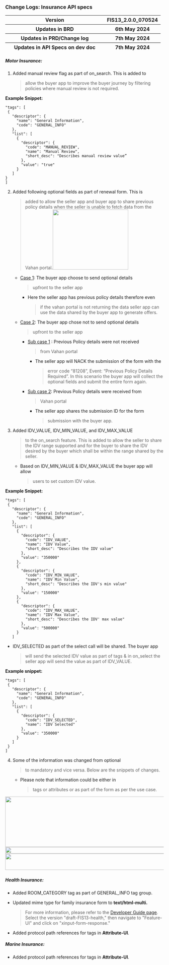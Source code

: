### Change Logs: Insurance API specs

<table>
<colgroup>
<col style="width: 63%" />
<col style="width: 36%" />
</colgroup>
<thead>
<tr class="header">
<th>Version</th>
<th>FIS13_2.0.0_070524</th>
</tr>
<tr class="odd">
<th>Updates in BRD</th>
<th>6th May 2024</th>
</tr>
<tr class="header">
<th>Updates in PRD/Change log</th>
<th>7th May 2024</th>
</tr>
<tr class="odd">
<th>Updates in API Specs on dev doc</th>
<th>7th May 2024</th>
</tr>
</thead>
<tbody>
</tbody>
</table>

##### Motor Insurance:

1.  Added manual review flag as part of on_search. This is added to
    > allow the buyer app to improve the buyer journey by filtering
    > policies where manual review is not required.

**Example Snippet:**

```
"tags": [
 {
   "descriptor": {
     "name": "General Information",
     "code": "GENERAL_INFO"
   },
   "list": [
     {
       "descriptor": {
         "code": "MANUAL_REVIEW",
         "name": "Manual Review",
         "short_desc": "Describes manual review value”
       },
       "value": "true"
     }
   ]
}
]
```

2.  Added following optional fields as part of renewal form. This is
    > added to allow the seller app and buyer app to share previous
    > policy details when the seller is unable to fetch data from the
    > Vahan
    > portal.<img src="media/image4.png" style="width:2.49479in;height:1.98395in" />

    - <u>Case 1</u>: The buyer app choose to send optional details
      > upfront to the seller app

      - Here the seller app has previous policy details therefore even
        > if the vahan portal is not returning the data seller app can
        > use the data shared by the buyer app to generate offers.

    - <u>Case 2</u>: The buyer app chose not to send optional details
      > upfront to the seller app

      - <u>Sub case 1</u> : Previous Policy details were not received
        > from Vahan portal

        - The seller app will NACK the submission of the form with the
          > error code “81208”, Event: “Previous Policy Details
          > Required”. In this scenario the buyer app will collect the
          > optional fields and submit the entire form again.

      - <u>Sub case 2</u>: Previous Policy details were received from
        > Vahan portal

        - The seller app shares the submission ID for the form
          > submission with the buyer app.

3.  <span class="mark">Added IDV_VALUE, IDV_MIN_VALUE, and IDV_MAX_VALUE
    > to the on_search feature. This is added to allow the seller to
    > share the IDV range supported and for the buyer to share the IDV
    > desired by the buyer which shall be within the range shared by the
    > seller.</span>

    - Based on IDV_MIN_VALUE & IDV_MAX_VALUE the buyer app will allow
      > users to set custom IDV value.

**Example Snippet:**

```
"tags": [
 {
   "descriptor": {
     "name": "General Information",
     "code": "GENERAL_INFO"
   },
   "list": [
     {
       "descriptor": {
         "code": "IDV_VALUE",
         "name": "IDV Value",
         "short_desc": "Describes the IDV value"
       },
       "value": "350000"
     },
     {
       "descriptor": {
         "code": "IDV_MIN_VALUE",
         "name": "IDV Min Value",
         "short_desc": "Describes the IDV's min value"
       },
       "value": "150000"
     },
     {
       "descriptor": {
         "code": "IDV_MAX_VALUE",
         "name": "IDV Max Value",
         "short_desc": "Describes the IDV' max value"
       },
       "value": "500000"
     }
   ]
```

- IDV_SELECTED as part of the select call will be shared. The buyer app
  > will send the selected IDV value as part of tags & in on_select the
  > seller app will send the value as part of IDV_VALUE.

**Example snippet:**

```
"tags": [
 {
   "descriptor": {
     "name": "General Information",
     "code": "GENERAL_INFO"
   },
   "list": [
     {
       "descriptor": {
         "code": "IDV_SELECTED",
         "name": "IDV Selected"
       },
       "value": "350000"
     }
   ]
 }
]
```

4.  <span class="mark">Some of the information was changed from optional
    > to mandatory and vice versa. Below are the snippets of
    > changes.</span>

    - <span class="mark">Please note that information could be either in
      > tags or attributes or as part of the form as per the use
      > case.</span>

<img src="media/image2.png" style="width:6.26772in;height:1.66667in" />

<img src="media/image1.png" style="width:6.26772in;height:0.22222in" />

<img src="media/image3.png" style="width:6.26772in;height:0.54167in" />

##### 

##### Health Insurance:

- Added ROOM_CATEGORY tag as part of GENERAL_INFO tag group.

- Updated mime type for family insurance form to **text/html-multi.**
  > For more information, please refer to the [<u>Developer Guide
  > page</u>](https://ondc-official.github.io/ONDC-FIS-Specifications/).
  > Select the version "draft-FIS13-health," then navigate to
  > "Feature-UI" and click on "xinput-form-response."

- Added protocol path references for tags in **Attribute-UI**.

##### Marine Insurance:

- Added protocol path references for tags in **Attribute-UI**.

#####   

##### 
